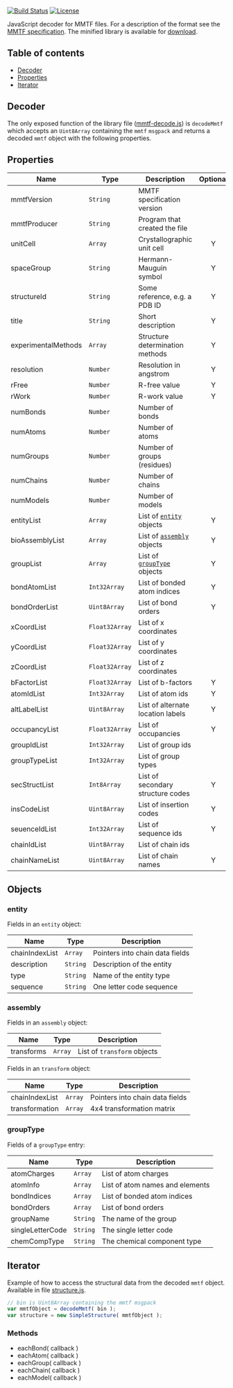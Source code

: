 
[![Build Status](https://travis-ci.org/rcsb/mmtf-javascript.svg?branch=master)](https://travis-ci.org/rcsb/mmtf-javascript) [![License](http://img.shields.io/badge/license-MIT-blue.svg?style=flat)](https://github.com/rcsb/mmtf-javascript/blob/master/LICENSE)


JavaScript decoder for MMTF files. For a description of the format see the [MMTF specification](https://github.com/rcsb/mmtf/blob/master/spec.md). The minified library is available for [download](dist/mmtf-decode.js).


## Table of contents

* [Decoder](#decoder)
* [Properties](#properties)
* [Iterator](#Iterator)



## Decoder

The only exposed function of the library file ([mmtf-decode.js](dist/mmtf-decode.js)) is `decodeMmtf` which accepts an `Uint8Array` containing the `mmtf` `msgpack` and returns a decoded `mmtf` object with the following properties.


## Properties

| Name                       | Type           | Description                                | Optional |
|----------------------------|----------------|--------------------------------------------|:--------:|
| mmtfVersion                | `String`       | MMTF specification version                 |          |
| mmtfProducer               | `String`       | Program that created the file              |          |
| unitCell                   | `Array`        | Crystallographic unit cell                 |    Y     |
| spaceGroup                 | `String`       | Hermann-Mauguin symbol                     |    Y     |
| structureId                | `String`       | Some reference, e.g. a PDB ID              |    Y     |
| title                      | `String`       | Short description                          |    Y     |
| experimentalMethods        | `Array`        | Structure determination methods            |    Y     |
| resolution                 | `Number`       | Resolution in angstrom                     |    Y     |
| rFree                      | `Number`       | R-free value                               |    Y     |
| rWork                      | `Number`       | R-work value                               |    Y     |
| numBonds                   | `Number`       | Number of bonds                            |          |
| numAtoms                   | `Number`       | Number of atoms                            |          |
| numGroups                  | `Number`       | Number of groups (residues)                |          |
| numChains                  | `Number`       | Number of chains                           |          |
| numModels                  | `Number`       | Number of models                           |          |
| entityList                 | `Array`        | List of [`entity`](#entity) objects        |    Y     |
| bioAssemblyList            | `Array`        | List of [`assembly`](#assembly) objects    |    Y     |
| groupList                  | `Array`        | List of [`groupType`](#groupType) objects  |    Y     |
| bondAtomList               | `Int32Array`   | List of bonded atom indices                |    Y     |
| bondOrderList              | `Uint8Array`   | List of bond orders                        |    Y     |
| xCoordList                 | `Float32Array` | List of x coordinates                      |          |
| yCoordList                 | `Float32Array` | List of y coordinates                      |          |
| zCoordList                 | `Float32Array` | List of z coordinates                      |          |
| bFactorList                | `Float32Array` | List of b-factors                          |    Y     |
| atomIdList                 | `Int32Array`   | List of atom ids                           |    Y     |
| altLabelList               | `Uint8Array`   | List of alternate location labels          |    Y     |
| occupancyList              | `Float32Array` | List of occupancies                        |    Y     |
| groupIdList                | `Int32Array`   | List of group ids                          |          |
| groupTypeList              | `Int32Array`   | List of group types                        |          |
| secStructList              | `Int8Array`    | List of secondary structure codes          |    Y     |
| insCodeList                | `Uint8Array`   | List of insertion codes                    |    Y     |
| seuenceIdList              | `Int32Array`   | List of sequence ids                       |    Y     |
| chainIdList                | `Uint8Array`   | List of chain ids                          |          |
| chainNameList              | `Uint8Array`   | List of chain names                        |    Y     |


## Objects

### entity

Fields in an `entity` object:

| Name                      | Type         | Description                       |
|---------------------------|--------------|-----------------------------------|
| chainIndexList            | `Array`      | Pointers into chain data fields   |
| description               | `String`     | Description of the entity         |
| type                      | `String`     | Name of the entity type           |
| sequence                  | `String`     | One letter code sequence          |


### assembly

Fields in an `assembly` object:

| Name                      | Type         | Description                       |
|---------------------------|--------------|-----------------------------------|
| transforms                | `Array`      | List of `transform` objects       |


Fields in an `transform` object:

| Name                      | Type         | Description                       |
|---------------------------|--------------|-----------------------------------|
| chainIndexList            | `Array`      | Pointers into chain data fields   |
| transformation            | `Array`      | 4x4 transformation matrix         |


### groupType

Fields of a `groupType` entry:

| Name                      | Type         | Description                       |
|---------------------------|--------------|-----------------------------------|
| atomCharges               | `Array`      | List of atom charges              |
| atomInfo                  | `Array`      | List of atom names and elements   |
| bondIndices               | `Array`      | List of bonded atom indices       |
| bondOrders                | `Array`      | List of bond orders               |
| groupName                 | `String`     | The name of the group             |
| singleLetterCode          | `String`     | The single letter code            |
| chemCompType              | `String`     | The chemical component type       |


## Iterator

Example of how to access the structural data from the decoded `mmtf` object. Available in file [structure.js](examples/structure.js).

```JavaScript
// bin is Uint8Array containing the mmtf msgpack
var mmtfObject = decodeMmtf( bin );
var structure = new SimpleStructure( mmtfObject );
```

### Methods

- eachBond( callback )
- eachAtom( callback )
- eachGroup( callback )
- eachChain( callback )
- eachModel( callback )
